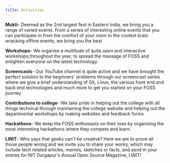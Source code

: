 ```yaml
---
title: Activities
---
```


**Mukti**- Deemed as the 2nd largest fest in Eastern India, we bring you a range of varied events. From a series of interesting online events that you can participate in from the comfort of your room to the coolest brain wracking offline events, we bring you the best

**Workshops**- We organise a multitude of quite *open* and interactive workshops,throughout the year, to spread the message of FOSS and enlighten everyone on the latest technology.

**Screencasts**- Our YouTube channel is quite active and we have brought the perfect solution to the beginners' problems through our screencast series where we give a brief understanding of Git, Linux, the various front end and back end technologies and much more to get you started on your FOSS journey

**Contributions to college**- We take pride in helping out the college with all things technical through maintaining the college website and helping out the departmental workshops by making websites and feedback forms

**Hackathons**- We keep the FOSS enthusiasts on their toes by organising the most interesting hackathons where they compete and learn.

**LINIT**- Who says that geeks can't be creative? Here we are to prove all those people wrong and we invite you to share your works, which may include tech related articles, memes, sketches or facts, and send in your entries for NIT Durgapur's Annual Open Source Magazine, LINIT!
